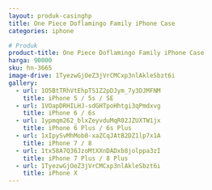 ```yaml
---
layout: produk-casinghp
title: One Piece Doflamingo Family iPhone Case
categories: iphone

# Produk
product-title: One Piece Doflamingo Family iPhone Case
harga: 90000
sku: hn-3665
image-drive: 1TyezwGjOeZ3jVrCMCxp3nlAkleSbzt6i
gallery:
  - url: 1O5BtTRhVtEhpTS1Z2pDJym_7y3DJMFNM
    title: iPhone 5 / 5s / SE
  - url: 1VOapDRHILHJ-sdGHTpoHhtgi3qPmdxvg
    title: iPhone 6 / 6s
  - url: 1ypmqm262_blxZeyvduMqR02JZUXTW1jx
    title: iPhone 6 Plus / 6s Plus
  - url: 1xIpySvMhMob0-xaZCqJAtB2DZ1lp7x1A
    title: iPhone 7 / 8
  - url: 1tx58A7Q36JzoMtXXnDADxb8jolppa3zI
    title: iPhone 7 Plus / 8 Plus
  - url: 1TyezwGjOeZ3jVrCMCxp3nlAkleSbzt6i
    title: iPhone X
---
```

